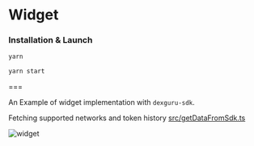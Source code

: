 # Widget

### Installation & Launch

```bash
yarn
```

```bash
yarn start
```

===

An Example of widget implementation with `dexguru-sdk`.

Fetching supported networks and token history [src/getDataFromSdk.ts](https://github.com/otmjka/dg-sdk-node/blob/feat/widget-example/examples/widget/src/getDataFromSdk.ts)

![widget](https://raw.githubusercontent.com/otmjka/dg-sdk-node/feat/widget-example/examples/widget/widget.png)
